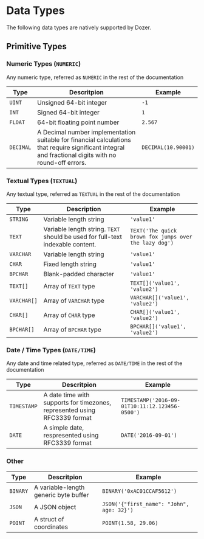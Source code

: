 # Data Types

The following data types are natively supported by Dozer.

## Primitive Types

### Numeric Types (`NUMERIC`)

Any numeric type, referred as `NUMERIC` in the rest of the documentation

| Type        | Descritpion                                                                                                                                            | Example             |
|-------------|--------------------------------------------------------------------------------------------------------------------------------------------------------|---------------------|
| `UINT`      | Unsigned 64-bit integer                                                                                                                                | `-1`                |
| `INT`       | Signed 64-bit integer                                                                                                                                  | `1`                 |
| `FLOAT`     | 64-bit floating point number                                                                                                                           | `2.567`             |
| `DECIMAL`   | A Decimal number implementation suitable for financial calculations that require significant integral and fractional digits with no round-off errors.  | `DECIMAL(10.90001)` |

### Textual Types (`TEXTUAL`)

Any textual type, referred as `TEXTUAL` in the rest of the documentation

| Type        | Description                                                                    | Example                                               |
|-------------|--------------------------------------------------------------------------------|-------------------------------------------------------|
| `STRING`    | Variable length string                                                         | `'value1'`                                            |
| `TEXT`      | Variable length string. `TEXT` should be used for full-text indexable content. | `TEXT('The quick brown fox jumps over the lazy dog')` |
| `VARCHAR`   | Variable length string                                                         | `'value1'`                                            |
| `CHAR`      | Fixed length string                                                            | `'value1'`                                            |
| `BPCHAR`    | Blank-padded character                                                         | `'value1'`                                            |
| `TEXT[]`    | Array of `TEXT` type                                                           | `TEXT[]('value1', 'value2')`                          |
| `VARCHAR[]` | Array of `VARCHAR` type                                                        | `VARCHAR[]('value1', 'value2')`                       |
| `CHAR[]`    | Array of `CHAR` type                                                           | `CHAR[]('value1', 'value2')`                          |
| `BPCHAR[]`  | Array of `BPCHAR` type                                                         | `BPCHAR[]('value1', 'value2')`                        |

### Date / Time Types (`DATE/TIME`)

Any date and time related type, referred as `DATE/TIME` in the rest of the documentation

| Type        | Descritpion                                                               | Example                                        |
|-------------|---------------------------------------------------------------------------|------------------------------------------------|
| `TIMESTAMP` | A date time with supports for timezones, represented using RFC3339 format | `TIMESTAMP('2016-09-01T10:11:12.123456-0500')` |
| `DATE`      | A simple date, respresented using RFC3339 format                          | `DATE('2016-09-01')`                           |

### Other

| Type      | Descritpion                          | Example                                     |
|-----------|--------------------------------------|---------------------------------------------|
| `BINARY`  | A variable-length generic byte buffer | `BINARY('0xAC01CCAF5612')`                  |
| `JSON`    | A JSON object                        | `JSON('{"first_name": "John", age: 32}')`   |
| `POINT`   | A struct of coordinates              | `POINT(1.58, 29.06)`                        |

